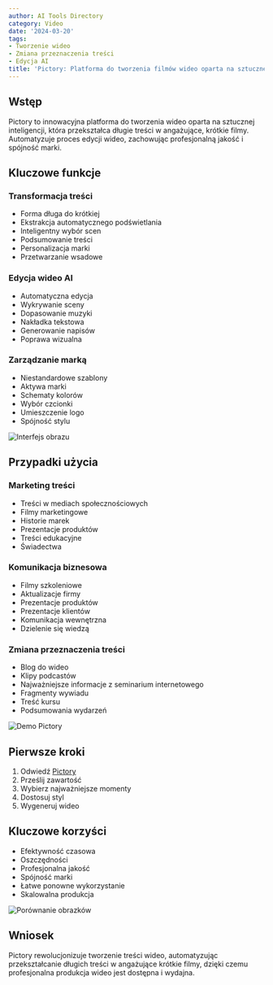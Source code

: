 ```yaml
---
author: AI Tools Directory
category: Video
date: '2024-03-20'
tags:
- Tworzenie wideo
- Zmiana przeznaczenia treści
- Edycja AI
title: 'Pictory: Platforma do tworzenia filmów wideo oparta na sztucznej inteligencji'
---
```


## Wstęp

Pictory to innowacyjna platforma do tworzenia wideo oparta na sztucznej inteligencji, która przekształca długie treści w angażujące, krótkie filmy. Automatyzuje proces edycji wideo, zachowując profesjonalną jakość i spójność marki.

## Kluczowe funkcje

### Transformacja treści
- Forma długa do krótkiej
- Ekstrakcja automatycznego podświetlania
- Inteligentny wybór scen
- Podsumowanie treści
- Personalizacja marki
- Przetwarzanie wsadowe

### Edycja wideo AI
- Automatyczna edycja
- Wykrywanie sceny
- Dopasowanie muzyki
- Nakładka tekstowa
- Generowanie napisów
- Poprawa wizualna

### Zarządzanie marką
- Niestandardowe szablony
- Aktywa marki
- Schematy kolorów
- Wybór czcionki
- Umieszczenie logo
- Spójność stylu

![Interfejs obrazu](/imgs/pictory/interface.jpg)

## Przypadki użycia

### Marketing treści
- Treści w mediach społecznościowych
- Filmy marketingowe
- Historie marek
- Prezentacje produktów
- Treści edukacyjne
- Świadectwa

### Komunikacja biznesowa
- Filmy szkoleniowe
- Aktualizacje firmy
- Prezentacje produktów
- Prezentacje klientów
- Komunikacja wewnętrzna
- Dzielenie się wiedzą

### Zmiana przeznaczenia treści
- Blog do wideo
- Klipy podcastów
- Najważniejsze informacje z seminarium internetowego
- Fragmenty wywiadu
- Treść kursu
- Podsumowania wydarzeń

![Demo Pictory](/imgs/pictory/demo.jpg)

## Pierwsze kroki

1. Odwiedź [Pictory](https://pictory.ai)
2. Prześlij zawartość
3. Wybierz najważniejsze momenty
4. Dostosuj styl
5. Wygeneruj wideo

## Kluczowe korzyści

- Efektywność czasowa
- Oszczędności
- Profesjonalna jakość
- Spójność marki
- Łatwe ponowne wykorzystanie
- Skalowalna produkcja

![Porównanie obrazków](/imgs/pictory/comparison.jpg)

## Wniosek

Pictory rewolucjonizuje tworzenie treści wideo, automatyzując przekształcanie długich treści w angażujące krótkie filmy, dzięki czemu profesjonalna produkcja wideo jest dostępna i wydajna.
